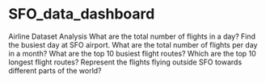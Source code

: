 # SFO_data_dashboard
Airline Dataset Analysis
What are the total number of flights in a day?
Find the busiest day at SFO airport.
What are the total number of flights per day in a month?
What are the top 10 busiest flight routes?
Which are the top 10 longest flight routes? 
Represent the flights flying outside SFO towards different parts of the world?



